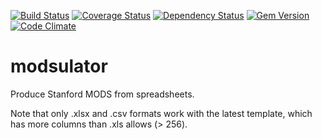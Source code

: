 [![Build Status](https://travis-ci.org/sul-dlss/modsulator.svg?branch=master)](https://travis-ci.org/sul-dlss/modsulator) [![Coverage Status](https://coveralls.io/repos/sul-dlss/modsulator/badge.png)](https://coveralls.io/r/sul-dlss/modsulator) [![Dependency Status](https://gemnasium.com/sul-dlss/modsulator.svg)](https://gemnasium.com/sul-dlss/modsulator) [![Gem Version](https://badge.fury.io/rb/modsulator.svg)](http://badge.fury.io/rb/modsulator) [![Code Climate](https://codeclimate.com/github/sul-dlss/modsulator/badges/gpa.svg)](https://codeclimate.com/github/sul-dlss/modsulator)

# modsulator
Produce Stanford MODS from spreadsheets.

Note that only .xlsx and .csv formats work with the latest template, which has more columns than
.xls allows (> 256).
